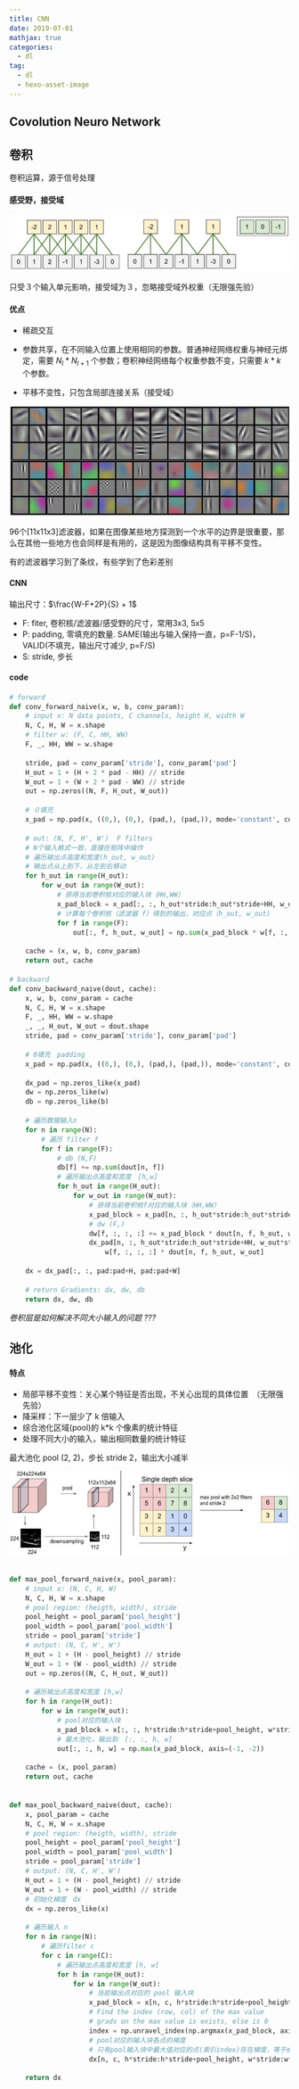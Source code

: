 ```yaml
---
title: CNN
date: 2019-07-01
mathjax: true
categories:
  - dl
tag:
  - dl
  - hexo-asset-image
---
```


Covolution Neuro Network
------------------------------------------


## 卷积
卷积运算，源于信号处理

#### 感受野，接受域

![img](cnn/90af0bd67ba498239688c81fd61bbc66_hd.jpg)

只受３个输入单元影响，接受域为３，忽略接受域外权重（无限强先验）

#### 优点

- 稀疏交互

- 参数共享，在不同输入位置上使用相同的参数。普通神经网络权重与神经元绑定，需要 $N_l * N_{l+1}$ 个参数；卷积神经网络每个权重参数不变，只需要 $k*k$ 个参数。
- 平移不变性，只包含局部连接关系（接受域）

![img](cnn/dd62e1d75bda9b592dabb91627d68aa6_hd.jpg)

96个[11x11x3]滤波器，如果在图像某些地方探测到一个水平的边界是很重要，那么在其他一些地方也会同样是有用的，这是因为图像结构具有平移不变性。

有的滤波器学习到了条纹，有些学到了色彩差别

#### CNN

输出尺寸：$\frac{W-F+2P}{S} + 1$

- F: fiter, 卷积核/滤波器/感受野的尺寸，常用3x3, 5x5
- P: padding, 零填充的数量. SAME(输出与输入保持一直，p=F-1/S)，VALID(不填充，输出尺寸减少, p=F/S)
- S: stride, 步长

#### code

``` python
# forward
def conv_forward_naive(x, w, b, conv_param):
    # input x: N data points, C channels, height H, width W
    N, C, H, W = x.shape
    # filter w: (F, C, HH, WW)
    F, _, HH, WW = w.shape

    stride, pad = conv_param['stride'], conv_param['pad']
    H_out = 1 + (H + 2 * pad - HH) // stride
    W_out = 1 + (W + 2 * pad - WW) // stride
    out = np.zeros((N, F, H_out, W_out))

    # ０填充
    x_pad = np.pad(x, ((0,), (0,), (pad,), (pad,)), mode='constant', constant_values=0)

    # out: (N, F, H', W')  F filters
    # N个输入格式一致，直接在矩阵中操作
    # 遍历输出点高度和宽度(h_out, w_out)
    # 输出点从上到下，从左到右移动
    for h_out in range(H_out):
        for w_out in range(W_out):
            # 获得当前卷积核对应的输入块（HH,WW）
            x_pad_block = x_pad[:, :, h_out*stride:h_out*stride+HH, w_out*stride:w_out*stride+WW]
            # 计算每个卷积核（滤波器 f）得到的输出，对应点（h_out, w_out)
            for f in range(F):
                out[:, f, h_out, w_out] = np.sum(x_pad_block * w[f, :, :, :], axis=(1,2,3)) + b[f]

    cache = (x, w, b, conv_param)
    return out, cache

# backward
def conv_backward_naive(dout, cache):
    x, w, b, conv_param = cache
    N, C, H, W = x.shape
    F, _, HH, WW = w.shape
    _, _, H_out, W_out = dout.shape
    stride, pad = conv_param['stride'], conv_param['pad']

    # 0填充　padding
    x_pad = np.pad(x, ((0,), (0,), (pad,), (pad,)), mode='constant', constant_values=0)

    dx_pad = np.zeros_like(x_pad)
    dw = np.zeros_like(w)
    db = np.zeros_like(b)

    # 遍历数据输入n
    for n in range(N):
        # 遍历 filter f
        for f in range(F):
            # db (N,F)
            db[f] += np.sum(dout[n, f])
            # 遍历输出点高度和宽度　[h,w]
            for h_out in range(H_out):
                for w_out in range(W_out):
                    # 获得当前卷积核f对应的输入块（HH,WW）
                    x_pad_block = x_pad[n, :, h_out*stride:h_out*stride+HH, w_out*stride:w_out*stride+WW]
                    # dw (F,)
                    dw[f, :, :, :] += x_pad_block * dout[n, f, h_out, w_out]
                    dx_pad[n, :, h_out*stride:h_out*stride+HH, w_out*stride:w_out*stride+WW] += \
                        w[f, :, :, :] * dout[n, f, h_out, w_out]

    dx = dx_pad[:, :, pad:pad+H, pad:pad+W]

    # return Gradients: dx, dw, db
    return dx, dw, db


```

*卷积层是如何解决不同大小输入的问题 ???*



## 池化

#### 特点

- 局部平移不变性：关心某个特征是否出现，不关心出现的具体位置　（无限强先验）
- 降采样：下一层少了 k 倍输入
- 综合池化区域(pool)的 k*k 个像素的统计特征
- 处理不同大小的输入，输出相同数量的统计特征



最大池化 pool (2, 2)，步长 stride 2，输出大小减半

![img](cnn/641c8846abcb02d35938660cf96cef1b_hd.jpg)

``` python

def max_pool_forward_naive(x, pool_param):
    # input x: (N, C, H, W)
    N, C, H, W = x.shape
    # pool region: (heigth, width), stride
    pool_height = pool_param['pool_height']
    pool_width = pool_param['pool_width']
    stride = pool_param['stride']
    # output: (N, C, H', W')
    H_out = 1 + (H - pool_height) // stride
    W_out = 1 + (W - pool_width) // stride
    out = np.zeros((N, C, H_out, W_out))

    # 遍历输出点高度和宽度 [h,w]
    for h in range(H_out):
        for w in range(W_out):
            # pool对应的输入块
            x_pad_block = x[:, :, h*stride:h*stride+pool_height, w*stride:w*stride+pool_width]
            # 最大池化，输出到　[:, :, h, w]
            out[:, :, h, w] = np.max(x_pad_block, axis=(-1, -2))

    cache = (x, pool_param)
    return out, cache


def max_pool_backward_naive(dout, cache):
    x, pool_param = cache
    N, C, H, W = x.shape
    # pool region: (heigth, width), stride
    pool_height = pool_param['pool_height']
    pool_width = pool_param['pool_width']
    stride = pool_param['stride']
    # output: (N, C, H', W')
    H_out = 1 + (H - pool_height) // stride
    W_out = 1 + (W - pool_width) // stride
    # 初始化梯度　dx
    dx = np.zeros_like(x)

    # 遍历输入 n
    for n in range(N):
        # 遍历filter c
        for c in range(C):
            # 遍历输出点高度和宽度 [h, w]
            for h in range(H_out):
                for w in range(W_out):
                    # 当前输出点对应的 pool 输入块
                    x_pad_block = x[n, c, h*stride:h*stride+pool_height, w*stride:w*stride+pool_width]
                    # Find the index (row, col) of the max value
                    # grads on the max value is exists, else is 0
                    index = np.unravel_index(np.argmax(x_pad_block, axis=None), (pool_height, pool_width))
                    # pool对应的输入块各点的梯度
                    # 只有pool输入块中最大值对应的点(索引index)存在梯度，等于dout[n, c, h, w]，其余点梯度为0
                    dx[n, c, h*stride:h*stride+pool_height, w*stride:w*stride+pool_width][index] = dout[n, c, h, w]

    return dx
```
